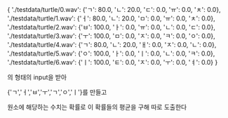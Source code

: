 {
'./testdata/turtle/0.wav': {'ㄱ': 80.0, 'ㄴ': 20.0, 'ㄷ': 0.0, 'ㅠ': 0.0, 'ㅊ': 0.0},
'./testdata/turtle/1.wav': {'ㅓ': 80.0, 'ㄴ': 20.0, 'ㅁ': 0.0, 'ㅠ': 0.0, 'ㅊ': 0.0},
'./testdata/turtle/2.wav': {'ㅂ': 100.0, 'ㅏ': 0.0, 'ㅠ': 0.0, 'ㄴ': 0.0, 'ㄷ': 0.0},
'./testdata/turtle/3.wav': {'ㅜ': 100.0, 'ㅁ': 0.0, 'ㅈ': 0.0, 'ㅋ': 0.0, 'ㅇ': 0.0},
'./testdata/turtle/4.wav': {'ㄱ': 80.0, 'ㄴ': 20.0, 'ㅐ': 0.0, 'ㅈ': 0.0, 'ㄴ': 0.0},
'./testdata/turtle/5.wav': {'ㅇ': 100.0, 'ㅏ': 0.0, 'ㅣ': 0.0, 'ㄴ': 0.0, 'ㅋ': 0.0},
'./testdata/turtle/6.wav': {'ㅣ': 100.0, 'ㅌ': 0.0, 'ㅈ': 0.0, 'ㅜ': 0.0, 'ㅕ': 0.0}
}

의 형태의 input을 받아

{'ㄱ','ㅓ','ㅂ','ㅜ','ㄱ','ㅇ','ㅣ'}를 만들고

원소에 해당하는 수치는 확률로 이 확률들의 평균을 구해 따로 도출한다
